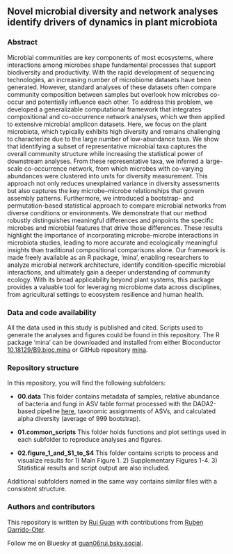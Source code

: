 ## Novel microbial diversity and network analyses identify drivers of dynamics in plant microbiota 

### Abstract
Microbial communities are key components of most ecosystems, where interactions among microbes shape fundamental processes that support biodiversity and productivity. With the rapid development of sequencing technologies, an increasing number of microbiome datasets have been generated. However, standard analyses of these datasets often compare community composition between samples but overlook how microbes co-occur and potentially influence each other. To address this problem, we developed a generalizable computational framework that integrates compositional and co-occurrence network analyses, which we then applied to extensive microbial amplicon datasets. Here, we focus on the plant microbiota, which typically exhibits high diversity and remains challenging to characterize due to the large number of low-abundance taxa. We show that identifying a subset of representative microbial taxa captures the overall community structure while increasing the statistical power of downstream analyses. From these representative taxa, we inferred a large-scale co-occurrence network, from which microbes with co-varying abundances were clustered into units for diversity measurement. This approach not only reduces unexplained variance in diversity assessments but also captures the key microbe–microbe relationships that govern assembly patterns. Furthermore, we introduced a bootstrap- and permutation-based statistical approach to compare microbial networks from diverse conditions or environments. We demonstrate that our method robustly distinguishes meaningful differences and pinpoints the specific microbes and microbial features that drive those differences. These results highlight the importance of incorporating microbe-microbe interactions in microbiota studies, leading to more accurate and ecologically meaningful insights than traditional compositional comparisons alone. Our framework is made freely available as an R package, ‘mina’, enabling researchers to analyze microbial network architecture, identify condition-specific microbial interactions, and ultimately gain a deeper understanding of community ecology. With its broad applicability beyond plant systems, this package provides a valuable tool for leveraging microbiome data across disciplines, from agricultural settings to ecosystem resilience and human health.

### Data and code availability
All the data used in this study is published and cited. Scripts used to generate the analyses and figures could be found in this repository. The R package ‘mina’ can be downloaded and installed from either Bioconductor [10.18129/B9.bioc.mina](https://www.bioconductor.org/packages/release/bioc/html/mina.html) or GitHub repository [mina](https://github.com/Guan06/mina).

### Repository structure

In this repository, you will find the following subfolders:

- __00.data__
	This folder contains metadata of samples, relative abundance of bacteria and fungi in ASV table format processed with the DADA2-based pipeline [here](https://github.com/Guan06/DADA2_pipeline), taxonomic assignments of ASVs, and calculated alpha diversity (average of 999 bootstrap).

- __01.common_scripts__
	This folder holds functions and plot settings used in each subfolder to reproduce analyses and figures.

- __02.figure_1_and_S1_to_S4__
	This folder contains scripts to process and visualize results for 
        1) Main Figure 1.
		2) Supplementary Figures 1-4. 
		3) Statistical results and script output are also included.

Additional subfolders named in the same way contains similar files with a consistent structure.

### Authors and contributors 

This repository is written by [Rui Guan](https://github.com/Guan06) with contributions from [Ruben Garrido-Oter](https://github.com/garridoo).

Follow me on Bluesky at [guan06rui.bsky.social](https://bsky.app/profile/guan06rui.bsky.social).
